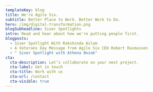 ```yaml
---
templateKey: blog
title: We're Agile Six.
subtitle: Better Place to Work. Better Work to Do.
hero: /img/digital-transformation.png
blogSubheadline: Sixer Spotlights
intro: R﻿ead and hear about how we're putting people first.
blogposts:
  - Sixer Spotlight With Rakshinda Aslam
  - A Veterans Day Message from Agile Six CEO Robert Rasmussen
  - " Sixer Spotlight with Athena Bozak"
cta:
  cta-description: Let’s collaborate on your next project.
  cta-label: Get in touch
  cta-title: Work with us
  cta-url: /contact
  cta-visible: true
---
```

